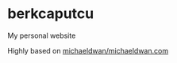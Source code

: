 berkcaputcu
===========

My personal website

Highly based on [michaeldwan/michaeldwan.com](github.com/michaeldwan/michaeldwan.com)
